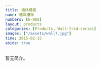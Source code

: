 ```yaml
---
title: 墙体槽板
name: 墙体槽板
numbers: [E-008]
layout: products
categories: [Products, Wall-frid-series]
images: ["/assets/wall7.jpg"]
time: 2015-02-15
aside: true
---
```


暂无简介。

